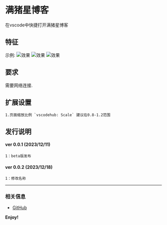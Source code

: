 # 满猪星博客

在vscode中快捷打开满猪星博客


## 特征


示例:
![效果](https://pic.20988.xyz/bbs003.png)
![效果](https://pic.20988.xyz/bbs002.png)
![效果](https://pic.20988.xyz/bbs001.png)

## 要求

需要网络连接.

## 扩展设置

	1.页面缩放比例 `vscodehub: Scale` 建议在0.8-1.2范围


## 发行说明
#### ver 0.0.1 (2023/12/11)
	1：beta版发布
#### ver 0.0.2 (2023/12/18)
	1：修改名称

-----------------------------------------------------------------------------------------------------------


### 相关信息

* [GitHub](https://github.com/AShujiao/vscode-hub)

**Enjoy!**
